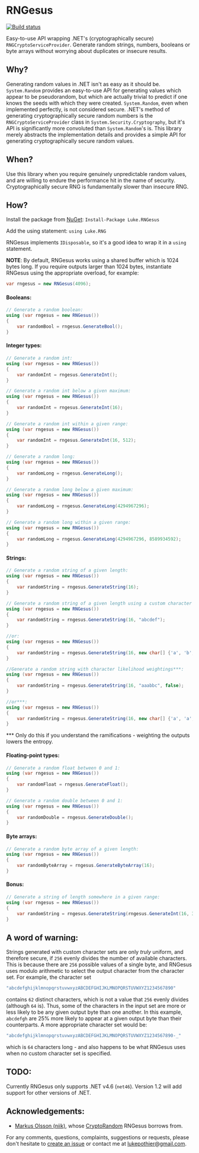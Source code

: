 # RNGesus

[![Build status](https://ci.appveyor.com/api/projects/status/njv1rqxqxjdbef9v?svg=true)](https://ci.appveyor.com/project/lukepothier/rngesus)

Easy-to-use API wrapping .NET's (cryptographically secure) `RNGCryptoServiceProvider`. Generate random strings, numbers, booleans or byte arrays without worrying about duplicates or insecure results.

## Why?

Generating random values in .NET isn't as easy as it should be. `System.Random` provides an easy-to-use API for generating values which appear to be pseudorandom, 
but which are actually trivial to predict if one knows the seeds with which they were created. `System.Random`, even when implemented perfectly, is not considered secure.
.NET's method of generating cryptographically secure random numbers is the `RNGCryptoServiceProvider` class in `System.Security.Cryptography`, but it's API is 
significantly more convoluted than `System.Random`'s is. This library merely abstracts the implementation details and provides a simple API for generating cryptographically secure random values.

## When?

Use this library when you require genuinely unpredictable random values, and are willing to endure the performance hit in the name of security. Cryptographically secure RNG is
fundamentally slower than insecure RNG.

## How?

Install the package from [NuGet](https://www.nuget.org/packages/Luke.RNGesus/1.0.0): `Install-Package Luke.RNGesus`

Add the using statement: `using Luke.RNG`

RNGesus implements `IDisposable`, so it's a good idea to wrap it in a `using` statement.

**NOTE**: By default, RNGesus works using a shared buffer which is 1024 bytes long. If you require outputs larger than 1024 bytes, instantiate RNGesus using the appropriate overload, for example:

```csharp
var rngesus = new RNGesus(4096);
```

#### Booleans:

```csharp
// Generate a random boolean:
using (var rngesus = new RNGesus())
{
    var randomBool = rngesus.GenerateBool();
}

```

#### Integer types:

```csharp
// Generate a random int:
using (var rngesus = new RNGesus())
{
    var randomInt = rngesus.GenerateInt();
}

// Generate a random int below a given maximum:
using (var rngesus = new RNGesus())
{
    var randomInt = rngesus.GenerateInt(16);
}

// Generate a random int within a given range:
using (var rngesus = new RNGesus())
{
    var randomInt = rngesus.GenerateInt(16, 512);
}

// Generate a random long:
using (var rngesus = new RNGesus())
{
    var randomLong = rngesus.GenerateLong();
}

// Generate a random long below a given maximum:
using (var rngesus = new RNGesus())
{
    var randomLong = rngesus.GenerateLong(4294967296);
}

// Generate a random long within a given range:
using (var rngesus = new RNGesus())
{
    var randomLong = rngesus.GenerateLong(4294967296, 8589934592);
}
```

#### Strings:

```csharp
// Generate a random string of a given length:
using (var rngesus = new RNGesus())
{
    var randomString = rngesus.GenerateString(16);
}

// Generate a random string of a given length using a custom character set:
using (var rngesus = new RNGesus())
{
    var randomString = rngesus.GenerateString(16, "abcdef");
}

//or:
using (var rngesus = new RNGesus())
{
    var randomString = rngesus.GenerateString(16, new char[] {'a', 'b', 'c', 'd', 'e', 'f'});
}

//Generate a random string with character likelihood weightings***:
using (var rngesus = new RNGesus())
{
    var randomString = rngesus.GenerateString(16, "aaabbc", false);
}

//or***:
using (var rngesus = new RNGesus())
{
    var randomString = rngesus.GenerateString(16, new char[] {'a', 'a', 'a', 'b', 'b', 'c'}, false);
}
```
*** Only do this if you understand the ramifications - weighting the outputs lowers the entropy.

#### Floating-point types:

```csharp
// Generate a random float between 0 and 1:
using (var rngesus = new RNGesus())
{
    var randomFloat = rngesus.GenerateFloat();
}

// Generate a random double between 0 and 1:
using (var rngesus = new RNGesus())
{
    var randomDouble = rngesus.GenerateDouble();
}
```

#### Byte arrays:

```csharp
// Generate a random byte array of a given length:
using (var rngesus = new RNGesus())
{
    var randomByteArray = rngesus.GenerateByteArray(16);
}
```

#### Bonus:

```csharp
// Generate a string of length somewhere in a given range:
using (var rngesus = new RNGesus())
{
    var randomString = rngesus.GenerateString(rngesus.GenerateInt(16, 32));
}
```

## A word of warning:

Strings generated with custom character sets are only _truly_ uniform, and therefore secure, if `256` evenly divides the number of available characters. This is because there are `256` possible values 
of a single byte, and RNGesus uses modulo arithmetic to select the output character from the character set. For example, the character set

```csharp
"abcdefghijklmnopqrstuvwxyzABCDEFGHIJKLMNOPQRSTUVWXYZ1234567890"
```

contains `62` distinct characters, which is not a value that `256` evenly divides (although `64` is). Thus, some of the characters in the input set are more or less likely to be any given output 
byte than one another. In this example, `abcdefgh` are 25% more likely to appear at a given output byte than their counterparts. A more appropriate character set would be:

```csharp
"abcdefghijklmnopqrstuvwxyzABCDEFGHIJKLMNOPQRSTUVWXYZ1234567890-_"
```

which is `64` characters long - and also happens to be what RNGesus uses when no custom character set is specified.

## TODO:

Currently RNGesus only supports .NET v4.6 (`net46`). Version 1.2 will add support for other versions of .NET.

## Acknowledgements:

* [Markus Olsson (niik)](https://github.com/niik), whose [CryptoRandom](https://gist.github.com/niik/1017834) RNGesus borrows from.

For any comments, questions, complaints, suggestions or requests, please don't hesitate to [create an issue](https://github.com/lukepothier/rngesus/issues/new) or contact me at [lukepothier@gmail.com](mailto:lukepothier@gmail.com).

